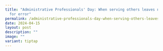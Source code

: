 ```yaml
---
title: "Administrative Professionals' Day: When serving others leaves no room
  for error"
permalink: /administrative-professionals-day-when-serving-others-leaves-no-room-for-error/
date: 2024-04-15
layout: post
description: ""
image: ""
variant: tiptap
---
```

